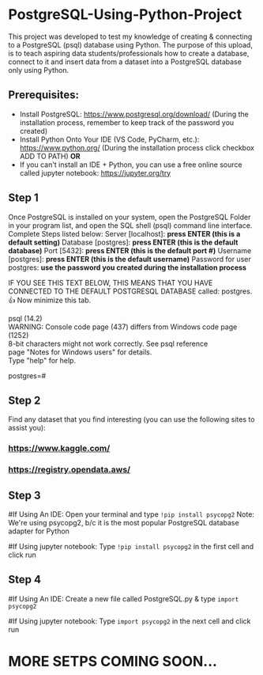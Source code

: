 # PostgreSQL-Using-Python-Project

This project was developed to test my knowledge of creating & connecting to a PostgreSQL (psql) database using Python. The purpose of this upload, is to teach aspiring data
students/professionals how to create a database, connect to it and insert data from a dataset into a PostgreSQL database only using Python.

## Prerequisites:
* Install PostgreSQL: https://www.postgresql.org/download/  (During the installation process, remember to keep track of the password you created)
* Install Python Onto Your IDE (VS Code, PyCharm, etc.): https://www.python.org/ (During the installation process click checkbox ADD TO PATH)
<b>OR</b>
* If you can't install an IDE + Python, you can use a free online source called jupyter notebook: https://jupyter.org/try

## Step 1
Once PostgreSQL is installed on your system, open the PostgreSQL Folder in your program list, and open the SQL shell (psql) command line interface. Complete Steps listed below:
Server [localhost]: **press ENTER (this is a default setting)**
Database [postgres]: **press ENTER (this is the default database)**
Port [5432]: **press ENTER (this is the default port #)**
Username [postgres]: **press ENTER (this is the default username)**
Password for user postgres: **use the password you created during the installation process**

IF YOU SEE THIS TEXT BELOW, THIS MEANS THAT YOU HAVE CONNECTED TO THE DEFAULT POSTGRESQL DATABASE called: postgres. 👍 Now minimize this tab.

psql (14.2) <br />
WARNING: Console code page (437) differs from Windows code page (1252) <br />
         8-bit characters might not work correctly. See psql reference <br />
         page "Notes for Windows users" for details. <br />
Type "help" for help. <br />

postgres=# <br />

## Step 2
Find any dataset that you find interesting (you can use the following sites to assist you):
### https://www.kaggle.com/
### https://registry.opendata.aws/

## Step 3
#If Using An IDE:
Open your terminal and type `!pip install psycopg2`  Note: We're using psycopg2, b/c it is the most popular PostgreSQL database adapter for Python

#If Using jupyter notebook:
Type `!pip install psycopg2` in the first cell and click run

## Step 4
#If Using An IDE:
Create a new file called PostgreSQL.py & type `import psycopg2`

#If Using jupyter notebook:
Type `import psycopg2` in the next cell and click run


# MORE SETPS COMING SOON...
